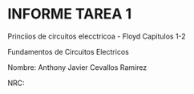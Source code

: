 # INFORME TAREA 1
Princiios de circuitos elecctricoa - Floyd  Capitulos 1-2

Fundamentos de Circuitos Electricos

Nombre: Anthony Javier Cevallos Ramirez

NRC:


